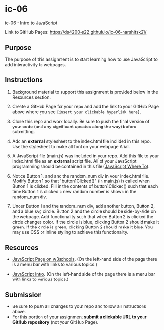 # ic-06
ic-06 - Intro to JavaScript

Link to GitHub Pages: https://ds4200-s22.github.io/ic-06-harshitsk21/

## Purpose

The purpose of this assignment is to start learning how to use JavaScript to add interactivity to webpages.  

## Instructions

1. Background material to support this assignment is provided below in the Resources section.  

1. Create a GitHub Page for your repo and add the link to your GitHub Page above where you see `[insert your clickable hyperlink here]`. 

1. Clone this repo and work locally. Be sure to push the final version of your code (and any significant updates along the way) before submitting. 

1. Add an **external** stylesheet to the index.html file inclided in this repo. Use the stylesheet to make all font on your webpage Arial. 

1. A JavaScript file (main.js) was included in your repo. Add this file to your index.html file as an **external** script file. All of your JavaScript programming should be contained in this file ([JavaScript Where To](https://www.w3schools.com/js/js_whereto.asp)).  

1. Notice Button 1, and and the random_num div in your index.html file. Modify Button 1 so that "button1Clicked()" (in main.js) is called when Button 1 is clicked. Fill in the contents of button1Clicked() such that each time Button 1 is clicked a new random number is shown in the random_num div. 

1. Under Button 1 and the random_num div, add another button, Button 2, and a blue svg circle. Button 2 and the circle should be side-by-side on the webpage. Add functionality such that when Button 2 is clicked the circle changes color. If the circle is blue, clicking Button 2 should make it green. If the circle is green, clicking Button 2 should make it blue. You may use CSS or inline styling to achieve this functionality.    

## Resources 

* [JavaScript Page on w3schools](https://www.w3schools.com/js/js_intro.asp). (On the left-hand side of the page there is a menu bar with links to various topics.) 

* [JavaScript Intro](https://www.geeksforgeeks.org/introduction-to-javascript/?ref=lbp). (On the left-hand side of the page there is a menu bar with links to various topics.) 


## Submission

* Be sure to push all changes to your repo and follow all instructions above. 
* For this portion of your assignment **submit a clickable URL to your GitHub repository** (not your GitHub Page).  
